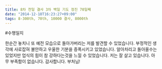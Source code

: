 ```yaml
---
title: 8차 천일 결사 3차 백일 기도 정진 70일째
date: "2014-12-18T16:23:27+09:00"
tags: 8-300th, 70th, 10000 결사, 8000th
---
```


#수행일지

한순간 놓치니 또 예전 모습으로 돌아가버리는 저를 발견할 수 있었습니다. 부정적인 생각에 사로잡혀 불안하고 우울한 기분을 증폭시키고 있었습니다. 알아차리고 돌아올수는 있었지만 업식의 힘이 참 강하다는것을 느낄 수 있었습니다. 저는 잘 살고 있습니다. 아무 부족함이 없습니다. 감사합니다. 부처님!

